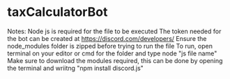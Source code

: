 # taxCalculatorBot
Notes:
Node js is required for the file to be executed
The token needed for the bot can be created at https://discord.com/developers/
Ensure the node_modules folder is zipped before trying to run the file
To run, open terminal on your editor or cmd for the folder and type node "js file name"
Make sure to download the modules required, this can be done by opening the terminal and wriitng "npm install discord.js"
